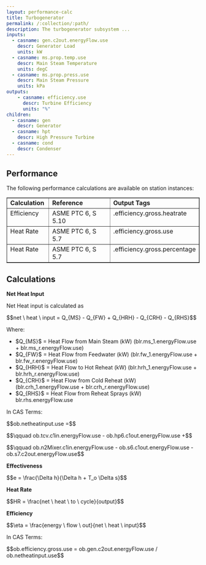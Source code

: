 ```yaml
---
layout: performance-calc
title: Turbogenerator
permalink: /:collection/:path/
description: The turbogenerator subsystem ...
inputs:
  - casname: gen.c2out.energyFlow.use
    descr: Generator Load
    units: kW
  - casname: ms.prop.temp.use
    descr: Main Steam Temperature
    units: degC
  - casname: ms.prop.press.use
    descr: Main Steam Pressure
    units: kPa
outputs:
    - casname: efficiency.use
      descr: Turbine Efficiency
      units: "%"
children:
  - casname: gen
    descr: Generator
  - casname: hpt
    descr: High Pressure Turbine
  - casname: cond
    descr: Condenser
---
```


<div class="section" id="performance">
<h2>Performance<a class="headerlink" href="#performance" title="Permalink to this headline"></a></h2>
<p>The following performance calculations are available on station instances:</p>
<table border="1" class="docutils">
<colgroup>
<col width="22%">
<col width="34%">
<col width="43%">
</colgroup>
<tbody valign="top">
<tr class="row-odd"><td><strong>Calculation</strong></td>
<td><strong>Reference</strong></td>
<td><strong>Output Tags</strong></td>
</tr>
<tr class="row-even"><td>Efficiency</td>
<td>ASME PTC 6, S 5.10</td>
<td>.efficiency.gross.heatrate</td>
</tr>
<tr class="row-odd"><td>Heat Rate</td>
<td>ASME PTC 6, S 5.7</td>
<td>.efficiency.gross.use</td>
</tr>
<tr class="row-even"><td>Heat Rate</td>
<td>ASME PTC 6, S 5.7</td>
<td>.efficiency.gross.percentage</td>
</tr>
</tbody>
</table>
</div>


<div class="section" id="calculations">
<h2>Calculations<a class="headerlink" href="#calculations" title="Permalink to this headline"></a></h2>
<p><strong>Net Heat Input</strong></p>
<p>Net Heat input is calculated as</p>
<div class="math">
<p><span class="math">$$net \ heat \ input = Q_{MS} - Q_{FW} + Q_{HRH} - Q_{CRH} - Q_{RHS}$$</span></p>
</div><p>Where:</p>
<ul class="simple">
<li><span class="math">$Q_{MS}$</span> = Heat Flow from Main Steam (kW) (blr.ms_1.energyFlow.use + blr.ms_r.energyFlow.use)</li>
<li><span class="math">$Q_{FW}$</span> = Heat Flow from Feedwater (kW) (blr.fw_1.energyFlow.use + blr.fw_r.energyFlow.use)</li>
<li><span class="math">$Q_{HRH}$</span> = Heat Flow to Hot Reheat (kW) (blr.hrh_1.energyFlow.use + blr.hrh_r.energyFlow.use)</li>
<li><span class="math">$Q_{CRH}$</span> = Heat Flow from Cold Reheat (kW) (blr.crh_1.energyFlow.use + blr.crh_r.energyFlow.use)</li>
<li><span class="math">$Q_{RHS}$</span> = Heat Flow from Reheat Sprays (kW) blr.rhs.energyFlow.use</li>
</ul>
<p>In CAS Terms:</p>
<div class="math">
<p><span class="math">$$ob.netheatinput.use =$$</span></p>
</div><p><span class="math">$$\qquad ob.tcv.c1in.energyFlow.use - ob.hp6.c1out.energyFlow.use +$$</span></p>
<p><span class="math">$$\qquad ob.n2Mixer.c1in.energyFlow.use - ob.s6.c1out.energyFlow.use - ob.s7.c2out.energyFlow.use$$</span></p>
<p><strong>Effectiveness</strong></p>
<div class="math">
<p><span class="math">$$e = \frac{\Delta h}{\Delta h + T_o \Delta s}$$</span></p>
</div><p><strong>Heat Rate</strong></p>
<div class="math">
<p><span class="math">$$HR = \frac{net \ heat \ to \ cycle}{output}$$</span></p>
</div><p><strong>Efficiency</strong></p>
<div class="math">
<p><span class="math">$$\eta = \frac{energy \ flow \ out}{net \ heat \ input}$$</span></p>
</div><p>In CAS Terms:</p>
<div class="math">
<p><span class="math">$$ob.efficiency.gross.use = ob.gen.c2out.energyFlow.use / ob.netheatinput.use$$</span></p>
</div></div>
